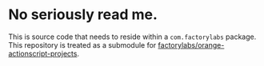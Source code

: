 No seriously read me.
================
This is source code that needs to reside within a <code>com.factorylabs</code> package. This repository is treated as a submodule for [factorylabs/orange-actionscript-projects](https://github.com/factorylabs/orange-actionscript-projects "Go get you some.").